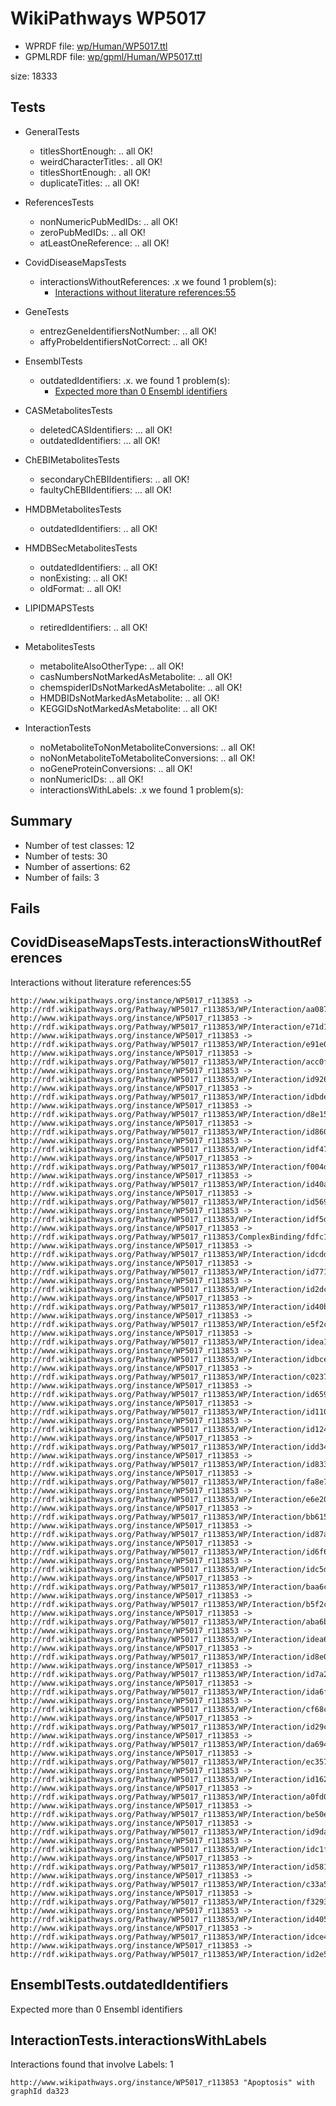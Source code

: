 # WikiPathways WP5017

* WPRDF file: [wp/Human/WP5017.ttl](../wp/Human/WP5017.ttl)
* GPMLRDF file: [wp/gpml/Human/WP5017.ttl](../wp/gpml/Human/WP5017.ttl)

size: 18333
## Tests

* GeneralTests
    * titlesShortEnough: .. all OK!
    * weirdCharacterTitles: . all OK!
    * titlesShortEnough: . all OK!
    * duplicateTitles: .. all OK!

* ReferencesTests
    * nonNumericPubMedIDs: .. all OK!
    * zeroPubMedIDs: .. all OK!
    * atLeastOneReference: .. all OK!

* CovidDiseaseMapsTests
    * interactionsWithoutReferences: .x we found 1 problem(s):
        * [Interactions without literature references:55](#2e295bbe)

* GeneTests
    * entrezGeneIdentifiersNotNumber: .. all OK!
    * affyProbeIdentifiersNotCorrect: .. all OK!

* EnsemblTests
    * outdatedIdentifiers: .x. we found 1 problem(s):
        * [Expected more than 0 Ensembl identifiers](#f44398b7)

* CASMetabolitesTests
    * deletedCASIdentifiers: ... all OK!
    * outdatedIdentifiers: ... all OK!

* ChEBIMetabolitesTests
    * secondaryChEBIIdentifiers: .. all OK!
    * faultyChEBIIdentifiers: ... all OK!

* HMDBMetabolitesTests
    * outdatedIdentifiers: .. all OK!

* HMDBSecMetabolitesTests
    * outdatedIdentifiers: .. all OK!
    * nonExisting: .. all OK!
    * oldFormat: .. all OK!

* LIPIDMAPSTests
    * retiredIdentifiers: .. all OK!

* MetabolitesTests
    * metaboliteAlsoOtherType: .. all OK!
    * casNumbersNotMarkedAsMetabolite: .. all OK!
    * chemspiderIDsNotMarkedAsMetabolite: .. all OK!
    * HMDBIDsNotMarkedAsMetabolite: .. all OK!
    * KEGGIDsNotMarkedAsMetabolite: .. all OK!

* InteractionTests
    * noMetaboliteToNonMetaboliteConversions: .. all OK!
    * noNonMetaboliteToMetaboliteConversions: .. all OK!
    * noGeneProteinConversions: .. all OK!
    * nonNumericIDs: .. all OK!
    * interactionsWithLabels: .x we found 1 problem(s):

## Summary

* Number of test classes: 12
* Number of tests: 30
* Number of assertions: 62
* Number of fails: 3

## Fails

<a name="2e295bbe" />

## CovidDiseaseMapsTests.interactionsWithoutReferences

Interactions without literature references:55
```
http://www.wikipathways.org/instance/WP5017_r113853 -> http://rdf.wikipathways.org/Pathway/WP5017_r113853/WP/Interaction/aa087
http://www.wikipathways.org/instance/WP5017_r113853 -> http://rdf.wikipathways.org/Pathway/WP5017_r113853/WP/Interaction/e71d1
http://www.wikipathways.org/instance/WP5017_r113853 -> http://rdf.wikipathways.org/Pathway/WP5017_r113853/WP/Interaction/e91e0
http://www.wikipathways.org/instance/WP5017_r113853 -> http://rdf.wikipathways.org/Pathway/WP5017_r113853/WP/Interaction/acc0f
http://www.wikipathways.org/instance/WP5017_r113853 -> http://rdf.wikipathways.org/Pathway/WP5017_r113853/WP/Interaction/id92695070
http://www.wikipathways.org/instance/WP5017_r113853 -> http://rdf.wikipathways.org/Pathway/WP5017_r113853/WP/Interaction/idbde3023e
http://www.wikipathways.org/instance/WP5017_r113853 -> http://rdf.wikipathways.org/Pathway/WP5017_r113853/WP/Interaction/d8e15
http://www.wikipathways.org/instance/WP5017_r113853 -> http://rdf.wikipathways.org/Pathway/WP5017_r113853/WP/Interaction/id8605fd13
http://www.wikipathways.org/instance/WP5017_r113853 -> http://rdf.wikipathways.org/Pathway/WP5017_r113853/WP/Interaction/idf4777542
http://www.wikipathways.org/instance/WP5017_r113853 -> http://rdf.wikipathways.org/Pathway/WP5017_r113853/WP/Interaction/f004d
http://www.wikipathways.org/instance/WP5017_r113853 -> http://rdf.wikipathways.org/Pathway/WP5017_r113853/WP/Interaction/id40a4006b
http://www.wikipathways.org/instance/WP5017_r113853 -> http://rdf.wikipathways.org/Pathway/WP5017_r113853/WP/Interaction/id569eb742
http://www.wikipathways.org/instance/WP5017_r113853 -> http://rdf.wikipathways.org/Pathway/WP5017_r113853/WP/Interaction/idf5d5c17d
http://www.wikipathways.org/instance/WP5017_r113853 -> http://rdf.wikipathways.org/Pathway/WP5017_r113853/ComplexBinding/fdfc1
http://www.wikipathways.org/instance/WP5017_r113853 -> http://rdf.wikipathways.org/Pathway/WP5017_r113853/WP/Interaction/idcddc9bd2
http://www.wikipathways.org/instance/WP5017_r113853 -> http://rdf.wikipathways.org/Pathway/WP5017_r113853/WP/Interaction/id77147e38
http://www.wikipathways.org/instance/WP5017_r113853 -> http://rdf.wikipathways.org/Pathway/WP5017_r113853/WP/Interaction/id2dc5849
http://www.wikipathways.org/instance/WP5017_r113853 -> http://rdf.wikipathways.org/Pathway/WP5017_r113853/WP/Interaction/id40b35b4e
http://www.wikipathways.org/instance/WP5017_r113853 -> http://rdf.wikipathways.org/Pathway/WP5017_r113853/WP/Interaction/e5f2c
http://www.wikipathways.org/instance/WP5017_r113853 -> http://rdf.wikipathways.org/Pathway/WP5017_r113853/WP/Interaction/idea19bb12
http://www.wikipathways.org/instance/WP5017_r113853 -> http://rdf.wikipathways.org/Pathway/WP5017_r113853/WP/Interaction/idbceb28e3
http://www.wikipathways.org/instance/WP5017_r113853 -> http://rdf.wikipathways.org/Pathway/WP5017_r113853/WP/Interaction/c0237
http://www.wikipathways.org/instance/WP5017_r113853 -> http://rdf.wikipathways.org/Pathway/WP5017_r113853/WP/Interaction/id659c2444
http://www.wikipathways.org/instance/WP5017_r113853 -> http://rdf.wikipathways.org/Pathway/WP5017_r113853/WP/Interaction/id110cdbaa
http://www.wikipathways.org/instance/WP5017_r113853 -> http://rdf.wikipathways.org/Pathway/WP5017_r113853/WP/Interaction/id124f504
http://www.wikipathways.org/instance/WP5017_r113853 -> http://rdf.wikipathways.org/Pathway/WP5017_r113853/WP/Interaction/idd340c783
http://www.wikipathways.org/instance/WP5017_r113853 -> http://rdf.wikipathways.org/Pathway/WP5017_r113853/WP/Interaction/id83382dc9
http://www.wikipathways.org/instance/WP5017_r113853 -> http://rdf.wikipathways.org/Pathway/WP5017_r113853/WP/Interaction/fa8e7
http://www.wikipathways.org/instance/WP5017_r113853 -> http://rdf.wikipathways.org/Pathway/WP5017_r113853/WP/Interaction/e6e20
http://www.wikipathways.org/instance/WP5017_r113853 -> http://rdf.wikipathways.org/Pathway/WP5017_r113853/WP/Interaction/bb615
http://www.wikipathways.org/instance/WP5017_r113853 -> http://rdf.wikipathways.org/Pathway/WP5017_r113853/WP/Interaction/id87a12055
http://www.wikipathways.org/instance/WP5017_r113853 -> http://rdf.wikipathways.org/Pathway/WP5017_r113853/WP/Interaction/id6f6413b9
http://www.wikipathways.org/instance/WP5017_r113853 -> http://rdf.wikipathways.org/Pathway/WP5017_r113853/WP/Interaction/idc5ddf7f6
http://www.wikipathways.org/instance/WP5017_r113853 -> http://rdf.wikipathways.org/Pathway/WP5017_r113853/WP/Interaction/baa6c
http://www.wikipathways.org/instance/WP5017_r113853 -> http://rdf.wikipathways.org/Pathway/WP5017_r113853/WP/Interaction/b5f2c
http://www.wikipathways.org/instance/WP5017_r113853 -> http://rdf.wikipathways.org/Pathway/WP5017_r113853/WP/Interaction/aba6b
http://www.wikipathways.org/instance/WP5017_r113853 -> http://rdf.wikipathways.org/Pathway/WP5017_r113853/WP/Interaction/idea6a7587
http://www.wikipathways.org/instance/WP5017_r113853 -> http://rdf.wikipathways.org/Pathway/WP5017_r113853/WP/Interaction/id8e00894d
http://www.wikipathways.org/instance/WP5017_r113853 -> http://rdf.wikipathways.org/Pathway/WP5017_r113853/WP/Interaction/id7a291862
http://www.wikipathways.org/instance/WP5017_r113853 -> http://rdf.wikipathways.org/Pathway/WP5017_r113853/WP/Interaction/ida6fb44b3
http://www.wikipathways.org/instance/WP5017_r113853 -> http://rdf.wikipathways.org/Pathway/WP5017_r113853/WP/Interaction/cf68c
http://www.wikipathways.org/instance/WP5017_r113853 -> http://rdf.wikipathways.org/Pathway/WP5017_r113853/WP/Interaction/id29c37361
http://www.wikipathways.org/instance/WP5017_r113853 -> http://rdf.wikipathways.org/Pathway/WP5017_r113853/WP/Interaction/da694
http://www.wikipathways.org/instance/WP5017_r113853 -> http://rdf.wikipathways.org/Pathway/WP5017_r113853/WP/Interaction/ec357
http://www.wikipathways.org/instance/WP5017_r113853 -> http://rdf.wikipathways.org/Pathway/WP5017_r113853/WP/Interaction/id16238df4
http://www.wikipathways.org/instance/WP5017_r113853 -> http://rdf.wikipathways.org/Pathway/WP5017_r113853/WP/Interaction/a0fd0
http://www.wikipathways.org/instance/WP5017_r113853 -> http://rdf.wikipathways.org/Pathway/WP5017_r113853/WP/Interaction/be50e
http://www.wikipathways.org/instance/WP5017_r113853 -> http://rdf.wikipathways.org/Pathway/WP5017_r113853/WP/Interaction/id9dab4de8
http://www.wikipathways.org/instance/WP5017_r113853 -> http://rdf.wikipathways.org/Pathway/WP5017_r113853/WP/Interaction/idc1fb3b6a
http://www.wikipathways.org/instance/WP5017_r113853 -> http://rdf.wikipathways.org/Pathway/WP5017_r113853/WP/Interaction/id581717de
http://www.wikipathways.org/instance/WP5017_r113853 -> http://rdf.wikipathways.org/Pathway/WP5017_r113853/WP/Interaction/c33a5
http://www.wikipathways.org/instance/WP5017_r113853 -> http://rdf.wikipathways.org/Pathway/WP5017_r113853/WP/Interaction/f3293
http://www.wikipathways.org/instance/WP5017_r113853 -> http://rdf.wikipathways.org/Pathway/WP5017_r113853/WP/Interaction/id4054b979
http://www.wikipathways.org/instance/WP5017_r113853 -> http://rdf.wikipathways.org/Pathway/WP5017_r113853/WP/Interaction/idce4ed0df
http://www.wikipathways.org/instance/WP5017_r113853 -> http://rdf.wikipathways.org/Pathway/WP5017_r113853/WP/Interaction/id2e5351ce

```
<a name="f44398b7" />

## EnsemblTests.outdatedIdentifiers

Expected more than 0 Ensembl identifiers
<a name="630d2678" />

## InteractionTests.interactionsWithLabels

Interactions found that involve Labels: 1
```
http://www.wikipathways.org/instance/WP5017_r113853 "Apoptosis" with graphId da323

```
